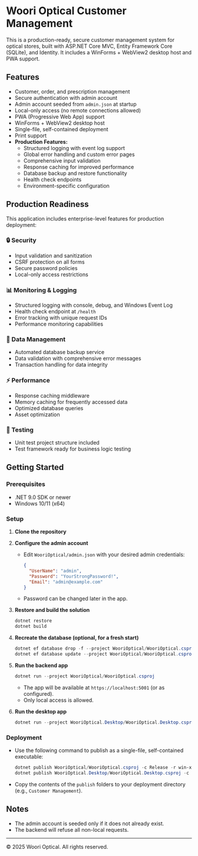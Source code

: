# Woori Optical Customer Management

This is a production-ready, secure customer management system for optical stores, built with ASP.NET Core MVC, Entity Framework Core (SQLite), and Identity. It includes a WinForms + WebView2 desktop host and PWA support.

## Features
- Customer, order, and prescription management
- Secure authentication with admin account
- Admin account seeded from `admin.json` at startup
- Local-only access (no remote connections allowed)
- PWA (Progressive Web App) support
- WinForms + WebView2 desktop host
- Single-file, self-contained deployment
- Print support
- **Production Features:**
  - Structured logging with event log support
  - Global error handling and custom error pages
  - Comprehensive input validation
  - Response caching for improved performance
  - Database backup and restore functionality
  - Health check endpoints
  - Environment-specific configuration

## Production Readiness

This application includes enterprise-level features for production deployment:

### 🔒 Security
- Input validation and sanitization
- CSRF protection on all forms
- Secure password policies
- Local-only access restrictions

### 📊 Monitoring & Logging
- Structured logging with console, debug, and Windows Event Log
- Health check endpoint at `/health`
- Error tracking with unique request IDs
- Performance monitoring capabilities

### 🔄 Data Management
- Automated database backup service
- Data validation with comprehensive error messages
- Transaction handling for data integrity

### ⚡ Performance
- Response caching middleware
- Memory caching for frequently accessed data
- Optimized database queries
- Asset optimization

### 🧪 Testing
- Unit test project structure included
- Test framework ready for business logic testing

## Getting Started

### Prerequisites
- .NET 9.0 SDK or newer
- Windows 10/11 (x64)

### Setup
1. **Clone the repository**
2. **Configure the admin account**
   - Edit `WooriOptical/admin.json` with your desired admin credentials:
     ```json
     {
       "UserName": "admin",
       "Password": "YourStrongPassword!",
       "Email": "admin@example.com"
     }
     ```
   - Password can be changed later in the app.
3. **Restore and build the solution**
   ```powershell
   dotnet restore
   dotnet build
   ```
4. **Recreate the database (optional, for a fresh start)**
   ```powershell
   dotnet ef database drop -f --project WooriOptical/WooriOptical.csproj
   dotnet ef database update --project WooriOptical/WooriOptical.csproj
   ```
5. **Run the backend app**
   ```powershell
   dotnet run --project WooriOptical/WooriOptical.csproj
   ```
   - The app will be available at `https://localhost:5001` (or as configured).
   - Only local access is allowed.

6. **Run the desktop app**
   ```powershell
   dotnet run --project WooriOptical.Desktop/WooriOptical.Desktop.csproj
   ```

### Deployment
- Use the following command to publish as a single-file, self-contained executable:
  ```powershell
  dotnet publish WooriOptical/WooriOptical.csproj -c Release -r win-x64 --self-contained true /p:PublishSingleFile=true
  dotnet publish WooriOptical.Desktop/WooriOptical.Desktop.csproj -c Release -r win-x64 --self-contained true /p:PublishSingleFile=true
  ```
- Copy the contents of the `publish` folders to your deployment directory (e.g., `Customer Management`).

## Notes
- The admin account is seeded only if it does not already exist.
- The backend will refuse all non-local requests.

---

© 2025 Woori Optical. All rights reserved.
